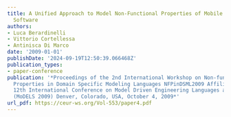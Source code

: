 ```yaml
---
title: A Unified Approach to Model Non-Functional Properties of Mobile Context-Aware
  Software
authors:
- Luca Berardinelli
- Vittorio Cortellessa
- Antinisca Di Marco
date: '2009-01-01'
publishDate: '2024-09-19T12:50:39.066468Z'
publication_types:
- paper-conference
publication: '*Proceedings of the 2nd International Workshop on Non-functional System
  Properties in Domain Specific Modeling Languages NFPinDSML2009 Affiliated with the
  12th International Conference on Model Driven Engineering Languages and Systems
  (MoDELS 2009) Denver, Colorado, USA, October 4, 2009*'
url_pdf: https://ceur-ws.org/Vol-553/paper4.pdf
---
```

